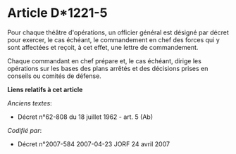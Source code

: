 # Article D*1221-5

Pour chaque théâtre d'opérations, un officier général est désigné par décret pour exercer, le cas échéant, le commandement en
chef des forces qui y sont affectées et reçoit, à cet effet, une lettre de commandement.

Chaque commandant en chef prépare et, le cas échéant, dirige les opérations sur les bases des plans arrêtés et des décisions
prises en conseils ou comités de défense.

**Liens relatifs à cet article**

_Anciens textes_:

  - Décret n°62-808 du 18 juillet 1962 - art. 5 (Ab)

_Codifié par_:

  - Décret n°2007-584 2007-04-23 JORF 24 avril 2007
